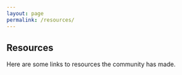 ```yaml
---
layout: page
permalink: /resources/
---
```


## Resources

Here are some links to resources the community has made.
